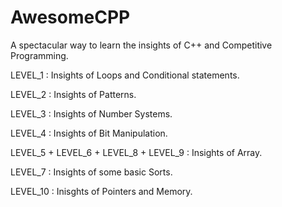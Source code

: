 # AwesomeCPP
A spectacular way to learn the insights of C++ and Competitive Programming.

LEVEL_1 : Insights of Loops and Conditional statements.


LEVEL_2 : Insights of Patterns.


LEVEL_3 : Insights of Number Systems.


LEVEL_4 : Insights of Bit Manipulation.


LEVEL_5 + LEVEL_6 + LEVEL_8 + LEVEL_9 : Insights of Array.


LEVEL_7 : Insights of some basic Sorts.


LEVEL_10 : Inisghts of Pointers and Memory.


